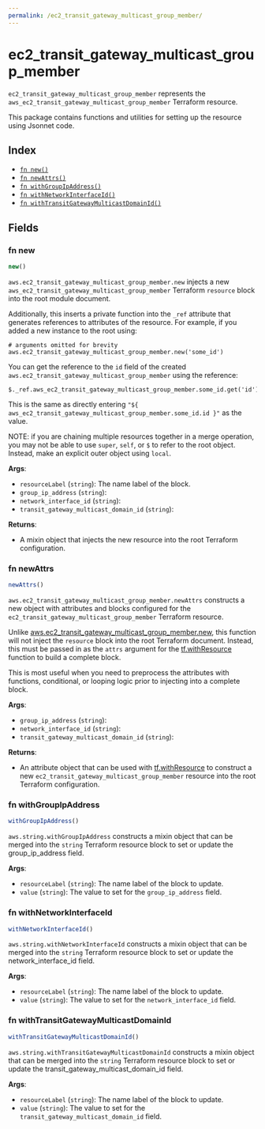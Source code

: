 ```yaml
---
permalink: /ec2_transit_gateway_multicast_group_member/
---
```


# ec2_transit_gateway_multicast_group_member

`ec2_transit_gateway_multicast_group_member` represents the `aws_ec2_transit_gateway_multicast_group_member` Terraform resource.



This package contains functions and utilities for setting up the resource using Jsonnet code.


## Index

* [`fn new()`](#fn-new)
* [`fn newAttrs()`](#fn-newattrs)
* [`fn withGroupIpAddress()`](#fn-withgroupipaddress)
* [`fn withNetworkInterfaceId()`](#fn-withnetworkinterfaceid)
* [`fn withTransitGatewayMulticastDomainId()`](#fn-withtransitgatewaymulticastdomainid)

## Fields

### fn new

```ts
new()
```


`aws.ec2_transit_gateway_multicast_group_member.new` injects a new `aws_ec2_transit_gateway_multicast_group_member` Terraform `resource`
block into the root module document.

Additionally, this inserts a private function into the `_ref` attribute that generates references to attributes of the
resource. For example, if you added a new instance to the root using:

    # arguments omitted for brevity
    aws.ec2_transit_gateway_multicast_group_member.new('some_id')

You can get the reference to the `id` field of the created `aws.ec2_transit_gateway_multicast_group_member` using the reference:

    $._ref.aws_ec2_transit_gateway_multicast_group_member.some_id.get('id')

This is the same as directly entering `"${ aws_ec2_transit_gateway_multicast_group_member.some_id.id }"` as the value.

NOTE: if you are chaining multiple resources together in a merge operation, you may not be able to use `super`, `self`,
or `$` to refer to the root object. Instead, make an explicit outer object using `local`.

**Args**:
  - `resourceLabel` (`string`): The name label of the block.
  - `group_ip_address` (`string`): 
  - `network_interface_id` (`string`): 
  - `transit_gateway_multicast_domain_id` (`string`): 

**Returns**:
- A mixin object that injects the new resource into the root Terraform configuration.


### fn newAttrs

```ts
newAttrs()
```


`aws.ec2_transit_gateway_multicast_group_member.newAttrs` constructs a new object with attributes and blocks configured for the `ec2_transit_gateway_multicast_group_member`
Terraform resource.

Unlike [aws.ec2_transit_gateway_multicast_group_member.new](#fn-ec2_transit_gateway_multicast_group_membernew), this function will not inject the `resource`
block into the root Terraform document. Instead, this must be passed in as the `attrs` argument for the
[tf.withResource](https://github.com/tf-libsonnet/core/tree/main/docs#fn-withresource) function to build a complete block.

This is most useful when you need to preprocess the attributes with functions, conditional, or looping logic prior to
injecting into a complete block.

**Args**:
  - `group_ip_address` (`string`): 
  - `network_interface_id` (`string`): 
  - `transit_gateway_multicast_domain_id` (`string`): 

**Returns**:
  - An attribute object that can be used with [tf.withResource](https://github.com/tf-libsonnet/core/tree/main/docs#fn-withresource) to construct a new `ec2_transit_gateway_multicast_group_member` resource into the root Terraform configuration.


### fn withGroupIpAddress

```ts
withGroupIpAddress()
```

`aws.string.withGroupIpAddress` constructs a mixin object that can be merged into the `string`
Terraform resource block to set or update the group_ip_address field.



**Args**:
  - `resourceLabel` (`string`): The name label of the block to update.
  - `value` (`string`): The value to set for the `group_ip_address` field.


### fn withNetworkInterfaceId

```ts
withNetworkInterfaceId()
```

`aws.string.withNetworkInterfaceId` constructs a mixin object that can be merged into the `string`
Terraform resource block to set or update the network_interface_id field.



**Args**:
  - `resourceLabel` (`string`): The name label of the block to update.
  - `value` (`string`): The value to set for the `network_interface_id` field.


### fn withTransitGatewayMulticastDomainId

```ts
withTransitGatewayMulticastDomainId()
```

`aws.string.withTransitGatewayMulticastDomainId` constructs a mixin object that can be merged into the `string`
Terraform resource block to set or update the transit_gateway_multicast_domain_id field.



**Args**:
  - `resourceLabel` (`string`): The name label of the block to update.
  - `value` (`string`): The value to set for the `transit_gateway_multicast_domain_id` field.
